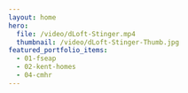 ```yaml
---
layout: home
hero:
  file: /video/dLoft-Stinger.mp4
  thumbnail: /video/dLoft-Stinger-Thumb.jpg
featured_portfolio_items:
  - 01-fseap
  - 02-kent-homes
  - 04-cmhr
---
```

